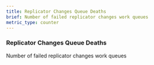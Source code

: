 ```yaml
---
title: Replicator Changes Queue Deaths
brief: Number of failed replicator changes work queues
metric_type: counter
---
```

### Replicator Changes Queue Deaths

Number of failed replicator changes work queues